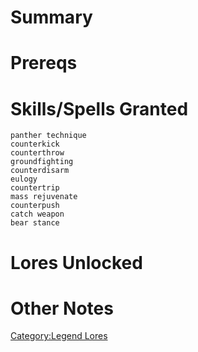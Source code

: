 # Summary

# Prereqs

# Skills/Spells Granted

`panther technique`  
`counterkick`  
`counterthrow`  
`groundfighting`  
`counterdisarm`  
`eulogy`  
`countertrip`  
`mass rejuvenate`  
`counterpush`  
`catch weapon`  
`bear stance`

# Lores Unlocked

# Other Notes

[Category:Legend Lores](Category:Legend_Lores "wikilink")
